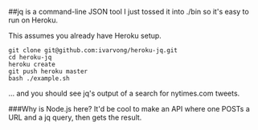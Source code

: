 
##jq is a command-line JSON tool
I just tossed it into ./bin so it's easy to run on Heroku.

This assumes you already have Heroku setup.

	git clone git@github.com:ivarvong/heroku-jq.git
	cd heroku-jq
	heroku create
	git push heroku master
	bash ./example.sh

… and you should see jq's output of a search for nytimes.com tweets.

###Why is Node.js here?
It'd be cool to make an API where one POSTs a URL and a jq query, then gets the result.


